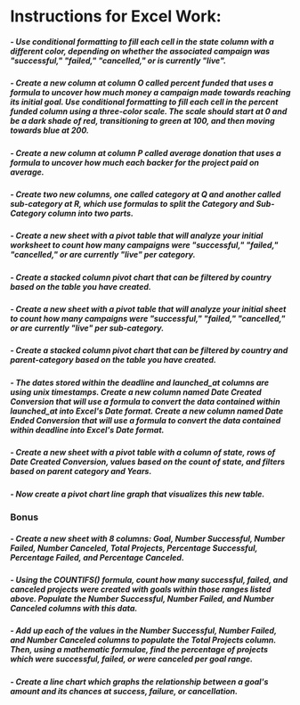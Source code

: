 # Instructions for Excel Work:

##### - Use conditional formatting to fill each cell in the state column with a different color, depending on whether the associated campaign was "successful," "failed," "cancelled," or is currently "live".

##### - Create a new column at column O called percent funded that uses a formula to uncover how much money a campaign made towards reaching its initial goal. Use conditional formatting to fill each cell in the percent funded column using a three-color scale. The scale should start at 0 and be a dark shade of red, transitioning to green at 100, and then moving towards blue at 200.

##### - Create a new column at column P called average donation that uses a formula to uncover how much each backer for the project paid on average.

##### - Create two new columns, one called category at Q and another called sub-category at R, which use formulas to split the Category and Sub-Category column into two parts. 

##### - Create a new sheet with a pivot table that will analyze your initial worksheet to count how many campaigns were "successful," "failed," "cancelled," or are currently "live" per category. 

##### - Create a stacked column pivot chart that can be filtered by country based on the table you have created. 

##### - Create a new sheet with a pivot table that will analyze your initial sheet to count how many campaigns were "successful," "failed," "cancelled," or are currently "live" per sub-category. 

##### - Create a stacked column pivot chart that can be filtered by country and parent-category based on the table you have created.

##### - The dates stored within the deadline and launched_at columns are using unix timestamps. Create a new column named Date Created Conversion that will use a formula to convert the data contained within launched_at into Excel's Date format. Create a new column named Date Ended Conversion that will use a formula to convert the data contained within deadline into Excel's Date format.

##### - Create a new sheet with a pivot table with a column of state, rows of Date Created Conversion, values based on the count of state, and filters based on parent category and Years. 

##### - Now create a pivot chart line graph that visualizes this new table.

### **Bonus**
##### - Create a new sheet with 8 columns: Goal, Number Successful, Number Failed, Number Canceled, Total Projects, Percentage Successful, Percentage Failed, and Percentage Canceled.
##### - Using the COUNTIFS() formula, count how many successful, failed, and canceled projects were created with goals within those ranges listed above. Populate the Number Successful, Number Failed, and Number Canceled columns with this data.
##### - Add up each of the values in the Number Successful, Number Failed, and Number Canceled columns to populate the Total Projects column. Then, using a mathematic formulae, find the percentage of projects which were successful, failed, or were canceled per goal range.
##### - Create a line chart which graphs the relationship between a goal's amount and its chances at success, failure, or cancellation.
